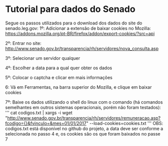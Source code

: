 # Tutorial para dados do Senado
Segue os passos utilizados para o download dos dados do site do senado.leg.gov:
1º: Adicionar a extensão de baixar cookies no Mozilla:
https://addons.mozilla.org/pt-BR/firefox/addon/export-cookies/?src=api

2º: Entrar no site: http://www.senado.gov.br/transparencia/rh/servidores/nova_consulta.asp

3º: Selecionar um servidor qualquer

4º: Escolher a data para a qual quer obter os dados

5º: Colocar o captcha e clicar em mais informações

6: Vá em Ferramentas, na barra superior do Mozilla, e clique em baixar cookies

7º: Baixe os dados utilizando o shell do linux com o comando (há comandos semelhantes em outros sistemas operacionais, porém não foram testados):
'''
cat codigos.txt | xargs -i wget "http://www.senado.gov.br/transparencia/rh/servidores/remuneracao.asp?fcodigo={}&fvinculo=&mes=01/01/2017" --load-cookies=cookies.txt 
'''
OBS: codigos.txt está disponível no github do projeto, a data deve ser conforme a selecionada no passo 4 e, os cookies são os que foram baixados no passe 7

